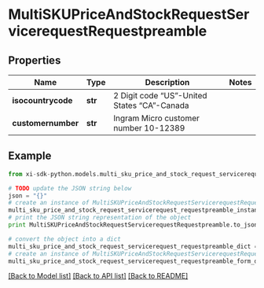 # MultiSKUPriceAndStockRequestServicerequestRequestpreamble


## Properties

Name | Type | Description | Notes
------------ | ------------- | ------------- | -------------
**isocountrycode** | **str** | 2 Digit code “US”-United States “CA”-Canada | 
**customernumber** | **str** | Ingram Micro customer number 10-12389 | 

## Example

```python
from xi-sdk-python.models.multi_sku_price_and_stock_request_servicerequest_requestpreamble import MultiSKUPriceAndStockRequestServicerequestRequestpreamble

# TODO update the JSON string below
json = "{}"
# create an instance of MultiSKUPriceAndStockRequestServicerequestRequestpreamble from a JSON string
multi_sku_price_and_stock_request_servicerequest_requestpreamble_instance = MultiSKUPriceAndStockRequestServicerequestRequestpreamble.from_json(json)
# print the JSON string representation of the object
print MultiSKUPriceAndStockRequestServicerequestRequestpreamble.to_json()

# convert the object into a dict
multi_sku_price_and_stock_request_servicerequest_requestpreamble_dict = multi_sku_price_and_stock_request_servicerequest_requestpreamble_instance.to_dict()
# create an instance of MultiSKUPriceAndStockRequestServicerequestRequestpreamble from a dict
multi_sku_price_and_stock_request_servicerequest_requestpreamble_form_dict = multi_sku_price_and_stock_request_servicerequest_requestpreamble.from_dict(multi_sku_price_and_stock_request_servicerequest_requestpreamble_dict)
```
[[Back to Model list]](../README.md#documentation-for-models) [[Back to API list]](../README.md#documentation-for-api-endpoints) [[Back to README]](../README.md)


